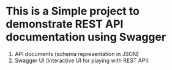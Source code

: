 # This is a Simple project to demonstrate REST API documentation using Swagger

1) API documents (schema representation in JSON)
2) Swagger UI (interactive UI for playing with REST API)
